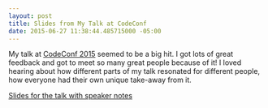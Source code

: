 ```yaml
---
layout: post
title: Slides from My Talk at CodeConf
date: 2015-06-27 11:38:44.485715000 -05:00
---
```


My talk at [CodeConf 2015](http://codeconf.com) seemed to be a big hit. I got lots of great feedback and got to meet so many great people because of it! I loved hearing about how different parts of my talk resonated for different people, how everyone had their own unique take-away from it.

[Slides for the talk with speaker notes](https://speakerdeck.com/leedohm/conversational-aikido-1)
